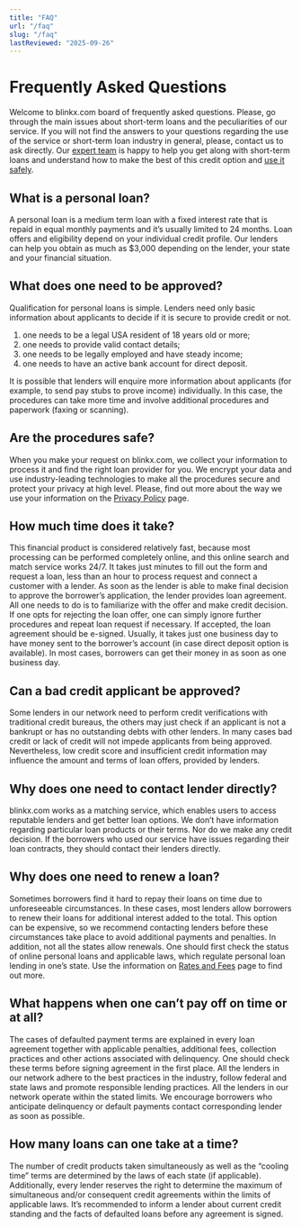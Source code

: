 ```yaml
---
title: "FAQ"
url: "/faq"
slug: "/faq"
lastReviewed: "2025-09-26"
---
```


  
Frequently Asked Questions
=============================

Welcome to blinkx.com board of frequently asked questions. Please, go through the main issues about short-term loans and the peculiarities of our service. If you will not find the answers to your questions regarding the use of the service or short-term loan industry in general, please, contact us to ask directly. Our [expert team](https://blinkx.com/meet-our-team/) is happy to help you get along with short-term loans and understand how to make the best of this credit option and [use it safely](https://blinkx.com/responsible-lending-policy/).

What is a personal loan?
------------------------

A personal loan is a medium term loan with a fixed interest rate that is repaid in equal monthly payments and it’s usually limited to 24 months. Loan offers and eligibility depend on your individual credit profile. Our lenders can help you obtain as much as $3,000 depending on the lender, your state and your financial situation.

What does one need to be approved?
----------------------------------

Qualification for personal loans is simple. Lenders need only basic information about applicants to decide if it is secure to provide credit or not.

1.  one needs to be a legal USA resident of 18 years old or more;
2.  one needs to provide valid contact details;
3.  one needs to be legally employed and have steady income;
4.  one needs to have an active bank account for direct deposit.

It is possible that lenders will enquire more information about applicants (for example, to send pay stubs to prove income) individually. In this case, the procedures can take more time and involve additional procedures and paperwork (faxing or scanning).

Are the procedures safe?
------------------------

When you make your request on blinkx.com, we collect your information to process it and find the right loan provider for you. We encrypt your data and use industry-leading technologies to make all the procedures secure and protect your privacy at high level. Please, find out more about the way we use your information on the [Privacy Policy](https://businessfinancenews.com/privacy-policy/) page.

How much time does it take?
---------------------------

This financial product is considered relatively fast, because most processing can be performed completely online, and this online search and match service works 24/7. It takes just minutes to fill out the form and request a loan, less than an hour to process request and connect a customer with a lender. As soon as the lender is able to make final decision to approve the borrower’s application, the lender provides loan agreement. All one needs to do is to familiarize with the offer and make credit decision. If one opts for rejecting the loan offer, one can simply ignore further procedures and repeat loan request if necessary. If accepted, the loan agreement should be e-signed. Usually, it takes just one business day to have money sent to the borrower’s account (in case direct deposit option is available). In most cases, borrowers can get their money in as soon as one business day.

Can a bad credit applicant be approved?
---------------------------------------

Some lenders in our network need to perform credit verifications with traditional credit bureaus, the others may just check if an applicant is not a bankrupt or has no outstanding debts with other lenders. In many cases bad credit or lack of credit will not impede applicants from being approved. Nevertheless, low credit score and insufficient credit information may influence the amount and terms of loan offers, provided by lenders.

Why does one need to contact lender directly?
---------------------------------------------

blinkx.com works as a matching service, which enables users to access reputable lenders and get better loan options. We don’t have information regarding particular loan products or their terms. Nor do we make any credit decision. If the borrowers who used our service have issues regarding their loan contracts, they should contact their lenders directly.

Why does one need to renew a loan?
----------------------------------

Sometimes borrowers find it hard to repay their loans on time due to unforeseeable circumstances. In these cases, most lenders allow borrowers to renew their loans for additional interest added to the total. This option can be expensive, so we recommend contacting lenders before these circumstances take place to avoid additional payments and penalties. In addition, not all the states allow renewals. One should first check the status of online personal loans and applicable laws, which regulate personal loan lending in one’s state. Use the information on [Rates and Fees](https://blinkx.com/rates-and-fees/) page to find out more.

What happens when one can’t pay off on time or at all?
------------------------------------------------------

The cases of defaulted payment terms are explained in every loan agreement together with applicable penalties, additional fees, collection practices and other actions associated with delinquency. One should check these terms before signing agreement in the first place. All the lenders in our network adhere to the best practices in the industry, follow federal and state laws and promote responsible lending practices. All the lenders in our network operate within the stated limits. We encourage borrowers who anticipate delinquency or default payments contact corresponding lender as soon as possible.

How many loans can one take at a time?
--------------------------------------

The number of credit products taken simultaneously as well as the “cooling time” terms are determined by the laws of each state (if applicable). Additionally, every lender reserves the right to determine the maximum of simultaneous and/or consequent credit agreements within the limits of applicable laws. It’s recommended to inform a lender about current credit standing and the facts of defaulted loans before any agreement is signed.
